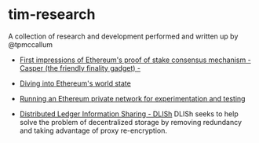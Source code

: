 # tim-research
A collection of research and development performed and written up by @tpmccallum

- [First impressions of Ethereum's proof of stake consensus mechanism - Casper (the friendly finality gadget) - ](https://medium.com/cybermiles/first-impressions-of-ethereums-casper-proof-of-stake-pos-5ce752e4edd9)

- [Diving into Ethereum's world state](https://medium.com/cybermiles/diving-into-ethereums-world-state-c893102030ed)

- [Running an Ethereum private network for experimentation and testing](https://medium.com/cybermiles/running-a-quick-ethereum-private-network-for-experimentation-and-testing-6b1c23605bce)

- [Distributed Ledger Information Sharing - DLISh](https://github.com/CyberMiles/tim-research/tree/master/distributed_ledger_information_sharing_DLISh)
DLISh seeks to help solve the problem of decentralized storage by removing redundancy and taking advantage of proxy re-encryption. 


